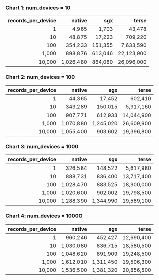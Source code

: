 ### Chart 1: num_devices = 10

| records_per_device | native | sgx | terse |
|---:|---:|---:|---:|
| 1 | 4,965 | 1,703 | 43,478 |
| 10 | 48,875 | 17,223 | 709,220 |
| 100 | 354,233 | 151,355 | 7,633,590 |
| 1,000 | 898,876 | 613,046 | 22,123,900 |
| 10,000 | 1,026,480 | 864,080 | 26,096,000 |

### Chart 2: num_devices = 100

| records_per_device | native | sgx | terse |
|---:|---:|---:|---:|
| 1 | 44,365 | 17,452 | 602,410 |
| 10 | 343,289 | 150,015 | 5,917,160 |
| 100 | 907,771 | 612,933 | 14,044,900 |
| 1,000 | 1,070,880 | 1,245,020 | 26,609,900 |
| 10,000 | 1,055,400 | 903,602 | 19,396,800 |

### Chart 3: num_devices = 1000

| records_per_device | native | sgx | terse |
|---:|---:|---:|---:|
| 1 | 326,584 | 148,522 | 5,617,980 |
| 10 | 888,731 | 836,400 | 13,717,400 |
| 100 | 1,028,470 | 883,525 | 18,900,000 |
| 1,000 | 1,020,600 | 902,002 | 19,798,500 |
| 10,000 | 1,288,390 | 1,344,990 | 19,589,100 |

### Chart 4: num_devices = 10000

| records_per_device | native | sgx | terse |
|---:|---:|---:|---:|
| 1 | 960,246 | 452,427 | 12,690,400 |
| 10 | 1,030,080 | 836,715 | 18,580,500 |
| 100 | 1,048,620 | 891,909 | 19,248,500 |
| 1,000 | 1,612,010 | 1,311,450 | 19,506,300 |
| 10,000 | 1,536,500 | 1,381,320 | 20,856,500 |


